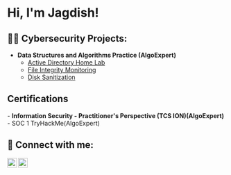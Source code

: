 <h1>Hi, I'm Jagdish! </h1>

<h2>👨‍💻 Cybersecurity Projects:</h2>

- <b>Data Structures and Algorithms Practice (AlgoExpert)</b>
  - [Active Directory Home Lab](https://github.com/jagdish91/LABURL)
  - [File Integrity Monitoring](https://github.com/jagdish91/LABURL)
  - [Disk Sanitization](https://github.com/Jagdish91/DiskSanitization/tree/main)

<h2> Certifications</h2>
- <b>Information Security - Practitioner's Perspective (TCS ION)(AlgoExpert)</b>
- SOC 1 TryHackMe(AlgoExpert)</b>



<h2> 🤳 Connect with me:</h2>

[<img align="left" alt="JoshMadakor | LinkedIn" width="22px" src="https://cdn.jsdelivr.net/npm/simple-icons@v3/icons/linkedin.svg" />][linkedin]
[<img align="left" alt="JoshMadakor | Instagram" width="22px" src="https://cdn.jsdelivr.net/npm/simple-icons@v3/icons/instagram.svg" />][instagram]

[instagram]: https://www.instagram.com/jaggi111/
[linkedin]: https://linkedin.com/in/Myurl
